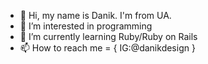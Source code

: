 - 👋 Hi, my name is Danik. I'm from UA. 
- 👀 I’m interested in programming
- 🌱 I’m currently learning Ruby/Ruby on Rails
- 📫 How to reach me = { IG:@danikdesign }

<!---
danikdesign/danikdesign is a ✨ special ✨ repository because its `README.md` (this file) appears on your GitHub profile.
You can click the Preview link to take a look at your changes.
--->
